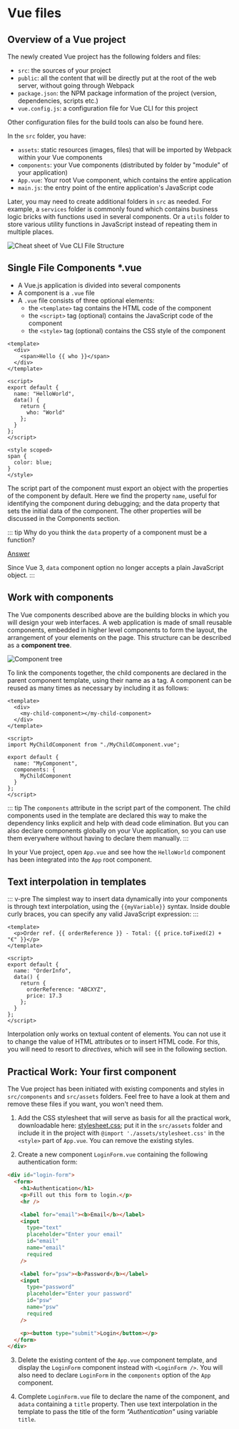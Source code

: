 # Vue files

## Overview of a Vue project

The newly created Vue project has the following folders and files:

- `src`: the sources of your project
- `public`: all the content that will be directly put at the root of the web server, without going through Webpack
- `package.json`: the NPM package information of the project (version, dependencies, scripts etc.)
- `vue.config.js`: a configuration file for Vue CLI for this project

Other configuration files for the build tools can also be found here.

In the `src` folder, you have:

- `assets`: static resources (images, files) that will be imported by Webpack within your Vue components
- `components`: your Vue components (distributed by folder by "module" of your application)
- `App.vue`: Your root Vue component, which contains the entire application
- `main.js`: the entry point of the entire application's JavaScript code

Later, you may need to create additional folders in `src` as needed. For example, a `services` folder is commonly found which contains business logic bricks with functions used in several components. Or a `utils` folder to store various utility functions in JavaScript instead of repeating them in multiple places.

![Cheat sheet of Vue CLI File Structure](../assets/vue-cli-file-structure.jpg)

## Single File Components \*.vue

- A Vue.js application is divided into several components
- A component is a `.vue` file
- A `.vue` file consists of three optional elements:
  - the `<template>` tag contains the HTML code of the component
  - the `<script>` tag (optional) contains the JavaScript code of the component
  - the `<style>` tag (optional) contains the CSS style of the component

```vue
<template>
  <div>
    <span>Hello {{ who }}</span>
  </div>
</template>

<script>
export default {
  name: "HelloWorld",
  data() {
    return {
      who: "World"
    };
  }
};
</script>

<style scoped>
span {
  color: blue;
}
</style>
```

The script part of the component must export an object with the properties of the component by default. Here we find the property `name`, useful for identifying the component during debugging; and the data property that sets the initial data of the component. The other properties will be discussed in the Components section.

::: tip
Why do you think the `data` property of a component must be a function?

[Answer](https://vuejs.org/v2/guide/components.html#data-Must-Be-a-Function)

Since Vue 3, `data` component option no longer accepts a plain JavaScript object.
:::

## Work with components

The Vue components described above are the building blocks in which you will design your web interfaces. A web application is made of small reusable components, embedded in higher level components to form the layout, the arrangement of your elements on the page. This structure can be described as a **component tree**.

![Component tree](../assets/component-tree.png)

To link the components together, the child components are declared in the parent component template, using their name as a tag. A component can be reused as many times as necessary by including it as follows:

```vue
<template>
  <div>
    <my-child-component></my-child-component>
  </div>
</template>

<script>
import MyChildComponent from "./MyChildComponent.vue";

export default {
  name: "MyComponent",
  components: {
    MyChildComponent
  }
};
</script>
```

::: tip
The `components` attribute in the script part of the component. The child components used in the template are declared this way to make the dependency links explicit and help with dead code elimination. But you can also declare components globally on your Vue application, so you can use them everywhere without having to declare them manually.
:::

In your Vue project, open `App.vue` and see how the `HelloWorld` component has been integrated into the `App` root component.

## Text interpolation in templates

::: v-pre
The simplest way to insert data dynamically into your components is through text interpolation, using the `{{myVariable}}` syntax. Inside double curly braces, you can specify any valid JavaScript expression:
:::

```vue
<template>
  <p>Order ref. {{ orderReference }} - Total: {{ price.toFixed(2) + "€" }}</p>
</template>

<script>
export default {
  name: "OrderInfo",
  data() {
    return {
      orderReference: "ABCXYZ",
      price: 17.3
    };
  }
};
</script>
```

Interpolation only works on textual content of elements. You can not use it to change the value of HTML attributes or to insert HTML code. For this, you will need to resort to _directives_, which will see in the following section.

## Practical Work: Your first component

The Vue project has been initiated with existing components and styles in `src/components` and `src/assets` folders. Feel free to have a look at them and remove these files if you want, you won't need them.

1. Add the CSS stylesheet that will serve as basis for all the practical work, downloadable here: [stylesheet.css](https://worldline.github.io/vuejs-training/stylesheet.css); put it in the `src/assets` folder and include it in the project with `@import './assets/stylesheet.css'` in the `<style>` part of `App.vue`. You can remove the existing styles.

2. Create a new component `LoginForm.vue` containing the following authentication form:

```html
<div id="login-form">
  <form>
    <h1>Authentication</h1>
    <p>Fill out this form to login.</p>
    <hr />

    <label for="email"><b>Email</b></label>
    <input
      type="text"
      placeholder="Enter your email"
      id="email"
      name="email"
      required
    />

    <label for="psw"><b>Password</b></label>
    <input
      type="password"
      placeholder="Enter your password"
      id="psw"
      name="psw"
      required
    />

    <p><button type="submit">Login</button></p>
  </form>
</div>
```

3. Delete the existing content of the `App.vue` component template, and display the `LoginForm` component instead with `<LoginForm />`. You will also need to declare `LoginForm` in the `components` option of the `App` component.

4. Complete `LoginForm.vue` file to declare the name of the component, and a`data` containing a `title` property. Then use text interpolation in the template to pass the title of the form _"Authentication"_ using variable `title`.
